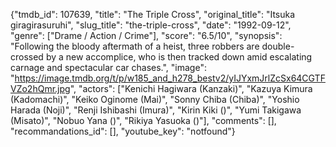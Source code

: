 {"tmdb_id": 107639, "title": "The Triple Cross", "original_title": "Itsuka giragirasuruhi", "slug_title": "the-triple-cross", "date": "1992-09-12", "genre": ["Drame / Action / Crime"], "score": "6.5/10", "synopsis": "Following the bloody aftermath of a heist, three robbers are double-crossed by a new accomplice, who is then tracked down amid escalating carnage and spectacular car chases.", "image": "https://image.tmdb.org/t/p/w185_and_h278_bestv2/yIJYxmJrlZcSx64CGTFVZo2hQmr.jpg", "actors": ["Kenichi Hagiwara (Kanzaki)", "Kazuya Kimura (Kadomachi)", "Keiko Oginome (Mai)", "Sonny Chiba (Chiba)", "Yoshio Harada (Noji)", "Renji Ishibashi (Imura)", "Kirin Kiki ()", "Yumi Takigawa (Misato)", "Nobuo Yana ()", "Rikiya Yasuoka ()"], "comments": [], "recommandations_id": [], "youtube_key": "notfound"}